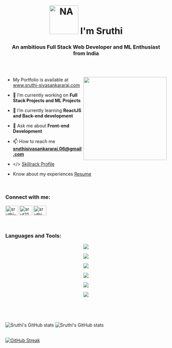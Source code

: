 
<h1 align="center"><img src="https://i.pinimg.com/originals/f7/41/95/f74195ebd09d5422376eece9a464a7a7.gif" width=90 alt = "NA"> I'm Sruthi</h1>
<h3 align="center">An ambitious Full Stack Web Developer and ML Enthusiast from India</h3>
<br><br><p></p>
<img align="right" width="260" src="https://camo.githubusercontent.com/93e74f65c63547100aca384d648444fa86ba21dbca44863b7ef41fb1aa5f6cbd/68747470733a2f2f63646e2e6472696262626c652e636f6d2f75736572732f3333313236352f73637265656e73686f74732f323534323538372f676162692d642e676966">


-  My Portfolio is available at www.sruthi-sivasankararaj.com

- 🔭 I’m currently working on **Full Stack Projects and ML Projects**

- 🌱 I’m currently learning **ReactJS and Back-end development**

- 💬 Ask me about **Front-end Development**

- 📫 How to reach me **sruthisivasankararaj.06@gmail.com**

- </> <a href="https://www.skillrack.com/faces/resume.xhtml?id=355012&key=fcf4cf60ec6f613a7e65bd685adc1f379a6dc1b8" target="blank">Skillrack Profile</a>
- Know about my experiences <a href="https://drive.google.com/file/d/11WQ0BBiub7nHjI1qM5EPXboPRRo5ePMd/view">Resume</a>


  <br>

<h3 align="left">Connect with me:</h3>
<p align="left">

<a href="https://linkedin.com/in/sruthi-sivasankararaj-b0930b263" target="blank"><img align="center" src="https://raw.githubusercontent.com/rahuldkjain/github-profile-readme-generator/master/src/images/icons/Social/linked-in-alt.svg" alt="sruthi-sivasankararaj-b0930b263" height="30" width="40" /></a>
<a href="https://www.hackerrank.com/srut21414_cs" target="blank"><img align="center" src="https://raw.githubusercontent.com/rahuldkjain/github-profile-readme-generator/master/src/images/icons/Social/hackerrank.svg" alt="srut21414_cs" height="30" width="40" /></a>
<a href="https://www.leetcode.com/sruthi_sivasankararaj" target="blank"><img align="center" src="https://raw.githubusercontent.com/rahuldkjain/github-profile-readme-generator/master/src/images/icons/Social/leet-code.svg" alt="sruthi_sivasankararaj" height="30" width="40" /></a>
</p>
<br>
<h3 align="left">Languages and Tools:</h3>

<p align="center">
  <a href="https://skillicons.dev">
    <img src="https://skillicons.dev/icons?i=git" />
  </a>
</p>

<p align="center">
  <a href="https://skillicons.dev">
    <img src="https://skillicons.dev/icons?i=c,java,py,cpp" />
  </a>
</p>
<p align="center">
  <a href="https://skillicons.dev">
    <img src="https://skillicons.dev/icons?i=html,css,js,bootstrap,react,next,tailwind" />
  </a>
</p>

<p align="center">
  <a href="https://skillicons.dev">
    <img src="https://skillicons.dev/icons?i=spring,django,php,mysql,mongo,firebase" />
  </a>
</p>

<p align="center">
  <a href="https://skillicons.dev">
    <img src="https://skillicons.dev/icons?i=vscode,idea,atom,eclipse" />
  </a>
</p>

<p align="center">
  <a href="https://skillicons.dev">
    <img src="https://skillicons.dev/icons?i=github" />
  </a>
</p>

<br><br><br>

![Sruthi's GitHub stats](https://github-readme-stats.vercel.app/api/top-langs?username=2149-sruthi-s&show_icons=true&theme=chartreuse-dark&date_format=j%20M%5B%20Y%5D&type=png) ![Sruthi's GitHub stats](https://github-readme-stats.vercel.app/api?username=2149-sruthi-s&show_icons=true&theme=chartreuse-dark&date_format=j%20M%5B%20Y%5D&type=png)

<br>
<a href="https://git.io/streak-stats"><img src="https://github-readme-streak-stats.herokuapp.com?user=2149-SRUTHI-S&theme=chartreuse-dark&date_format=j%20M%5B%20Y%5D&type=png" alt="GitHub Streak" /></a>






<!--
**2149-SRUTHI-S/2149-SRUTHI-S** is a ✨ _special_ ✨ repository because its `README.md` (this file) appears on your GitHub profile.

-->
